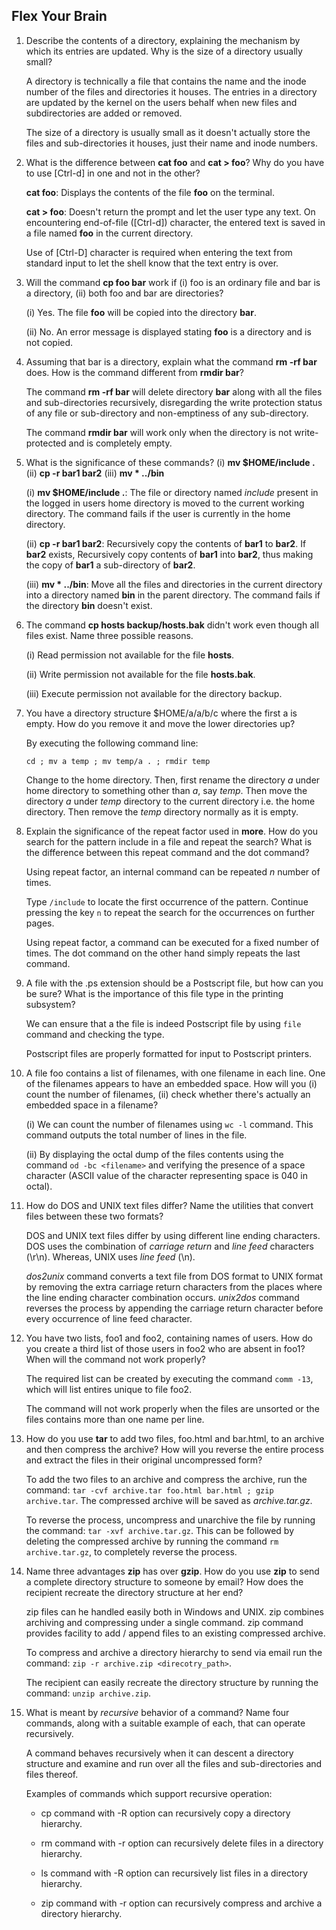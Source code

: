 ## Flex Your Brain

01. Describe the contents of a directory, explaining the mechanism by which its entries are updated. Why is the size of a directory usually small?

    A directory is technically a file that contains the name and the inode number of the files and directories it houses. The entries in a directory are updated by the kernel on the users behalf when new files and subdirectories are added or removed.

    The size of a directory is usually small as it doesn't actually store the files and sub-directories it houses, just their name and inode numbers.


02. What is the difference between **cat foo** and **cat > foo**? Why do you have to use [Ctrl-d] in one and not in the other?

    **cat foo**: Displays the contents of the file **foo** on the terminal.

    **cat > foo**: Doesn't return the prompt and let the user type any text. On encountering end-of-file ([Ctrl-d]) character, the entered text is saved in a file named **foo** in the current directory.

    Use of [Ctrl-D] character is required when entering the text from standard input to let the shell know that the text entry is over.


03. Will the command **cp foo bar** work if (i) foo is an ordinary file and bar is a directory, (ii) both foo and bar are directories?

    (i) Yes. The file **foo** will be copied into the directory **bar**.

    (ii) No. An error message is displayed stating **foo** is a directory and is not copied.


04. Assuming that bar is a directory, explain what the command **rm -rf bar** does. How is the command different from **rmdir bar**?

    The command **rm -rf bar** will delete directory **bar** along with all the files and sub-directories recursively, disregarding the write protection status of any file or sub-directory and non-emptiness of any sub-directory.

    The command **rmdir bar** will work only when the directory is not write-protected and is completely empty.


05. What is the significance of these commands? (i) **mv $HOME/include .** (ii) **cp -r bar1 bar2** (iii) **mv * ../bin**

    (i) **mv $HOME/include .**: The file or directory named _include_ present in the logged in users home directory is moved to the current working directory. The command fails if the user is currently in the home directory.

    (ii) **cp -r bar1 bar2**: Recursively copy the contents of **bar1** to **bar2**. If **bar2** exists, Recursively copy contents of **bar1** into **bar2**, thus making the copy of **bar1** a sub-directory of **bar2**.

    (iii) **mv * ../bin**: Move all the files and directories in the current directory into a directory named **bin** in the parent directory. The command fails if the directory **bin** doesn't exist.


06. The command **cp hosts backup/hosts.bak** didn't work even though all files exist. Name three possible reasons.

    (i) Read permission not available for the file **hosts**.

    (ii) Write permission not available for the file **hosts.bak**.

    (iii) Execute permission not available for the directory backup.


07. You have a directory structure $HOME/a/a/b/c where the first a is empty. How do you remove it and move the lower directories up?

    By executing the following command line:  

    `cd ; mv a temp ; mv temp/a . ; rmdir temp`

    Change to the home directory. Then, first rename the directory _a_ under home directory to something other than _a_, say _temp_. Then move the directory _a_ under _temp_ directory to the current directory i.e. the home directory. Then remove the _temp_ directory normally as it is empty.


08. Explain the significance of the repeat factor used in **more**. How do you search for the pattern include in a file and repeat the search? What is the difference between this repeat command and the dot command?

    Using repeat factor, an internal command can be repeated _n_ number of times.

    Type `/include` to locate the first occurrence of the pattern. Continue pressing the key `n` to repeat the search for the occurrences on further pages.

    Using repeat factor, a command can be executed for a fixed number of times. The dot command on the other hand simply repeats the last command.


09. A file with the .ps extension should be a Postscript file, but how can you be sure? What is the importance of this file type in the printing subsystem?

    We can ensure that a the file is indeed Postscript file by using `file` command and checking the type.

    Postscript files are properly formatted for input to Postscript printers.


10. A file foo contains a list of filenames, with one filename in each line. One of the filenames appears to have an embedded space. How will you (i) count the number of filenames, (ii) check whether there's actually an embedded space in a filename?

    (i) We can count the number of filenames using `wc -l` command. This command outputs the total number of lines in the file.

    (ii) By displaying the octal dump of the files contents using the command `od -bc <filename>` and verifying the presence of a space character (ASCII value of the character representing space is 040 in octal).


11. How do DOS and UNIX text files differ? Name the utilities that convert files between these two formats?

    DOS and UNIX text files differ by using different line ending characters. DOS uses the combination of _carriage return_ and _line feed_ characters (\r\n). Whereas, UNIX uses _line feed_ (\n).

    _dos2unix_ command converts a text file from DOS format to UNIX format by removing the extra carriage return characters from the places where the line ending character combination occurs. _unix2dos_ command reverses the process by appending the carriage return character before every occurrence of line feed character.


12. You have two lists, foo1 and foo2, containing names of users. How do you create a third list of those users in foo2 who are absent in foo1? When will the command not work properly?

    The required list can be created by executing the command `comm -13`, which will list entires unique to file foo2.

    The command will not work properly when the files are unsorted or the files contains more than one name per line.


13. How do you use **tar** to add two files, foo.html and bar.html, to an archive and then compress the archive? How will you reverse the entire process and extract the files in their original uncompressed form?

    To add the two files to an archive and compress the archive, run the command: `tar -cvf archive.tar foo.html bar.html ; gzip archive.tar`. The compressed archive will be saved as _archive.tar.gz_.

    To reverse the process, uncompress and unarchive the file by running the command: `tar -xvf archive.tar.gz`. This can be followed by deleting the compressed archive by running the command `rm archive.tar.gz`, to completely reverse the process.


14. Name three advantages **zip** has over **gzip**. How do you use **zip** to send a complete directory structure to someone by email? How does the recipient recreate the directory structure at her end?

    zip files can he handled easily both in Windows and UNIX. zip combines archiving and compressing under a single command. zip command provides facility to add / append files to an existing compressed archive.

    To compress and archive a directory hierarchy to send via email run the command: `zip -r archive.zip <direcotry_path>`.

    The recipient can easily recreate the directory structure by running the command: `unzip archive.zip`.


15. What is meant by _recursive_ behavior of a command? Name four commands, along with a suitable example of each, that can operate recursively.

    A command behaves recursively when it can descent a directory structure and examine and run over all the files and sub-directories and files thereof. 

    Examples of commands which support recursive operation:

    -   cp command with -R option can recursively copy a directory hierarchy.

    -   rm command with -r option can recursively delete files in a directory hierarchy.

    -   ls command with -R option can recursively list files in a directory hierarchy.

    -   zip command with -r option can recursively compress and archive a directory hierarchy.
